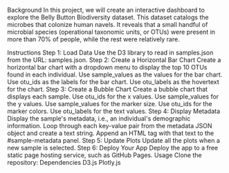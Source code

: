 Background
In this project, we will create an interactive dashboard to explore the Belly Button Biodiversity dataset. This dataset catalogs the microbes that colonize human navels. It reveals that a small handful of microbial species (operational taxonomic units, or OTUs) were present in more than 70% of people, while the rest were relatively rare.

Instructions
Step 1: Load Data
Use the D3 library to read in samples.json from the URL: samples.json.
Step 2: Create a Horizontal Bar Chart
Create a horizontal bar chart with a dropdown menu to display the top 10 OTUs found in each individual.
Use sample_values as the values for the bar chart.
Use otu_ids as the labels for the bar chart.
Use otu_labels as the hovertext for the chart.
Step 3: Create a Bubble Chart
Create a bubble chart that displays each sample.
Use otu_ids for the x values.
Use sample_values for the y values.
Use sample_values for the marker size.
Use otu_ids for the marker colors.
Use otu_labels for the text values.
Step 4: Display Metadata
Display the sample's metadata, i.e., an individual's demographic information.
Loop through each key-value pair from the metadata JSON object and create a text string.
Append an HTML tag with that text to the #sample-metadata panel.
Step 5: Update Plots
Update all the plots when a new sample is selected.
Step 6: Deploy Your App
Deploy the app to a free static page hosting service, such as GitHub Pages.
Usage
Clone the repository:
Dependencies
D3.js
Plotly.js
